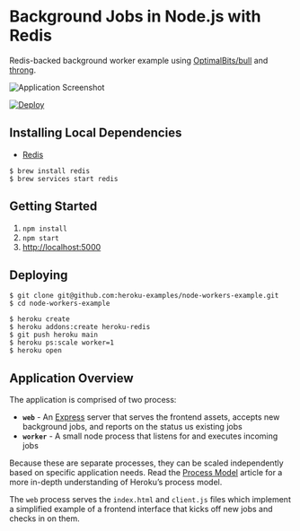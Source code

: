# Background Jobs in Node.js with Redis

Redis-backed background worker example using [OptimalBits/bull](https://github.com/OptimalBits/bull) and [throng](https://github.com/hunterloftis/throng).

![Application Screenshot](https://user-images.githubusercontent.com/175496/55593654-80d41300-56f1-11e9-9366-2eb60bbcf38c.png)

[![Deploy](https://www.herokucdn.com/deploy/button.png)](https://heroku.com/deploy?template=https://github.com/revskill10/node-workers-example)

## Installing Local Dependencies

- [Redis](https://redis.io/)

```
$ brew install redis
$ brew services start redis
```

## Getting Started

1. `npm install`
2. `npm start`
3. [http://localhost:5000](http://localhost:5000)

## Deploying

```
$ git clone git@github.com:heroku-examples/node-workers-example.git
$ cd node-workers-example

$ heroku create
$ heroku addons:create heroku-redis
$ git push heroku main
$ heroku ps:scale worker=1
$ heroku open
```

## Application Overview

The application is comprised of two process: 

- **`web`** - An [Express](https://expressjs.com/) server that serves the frontend assets, accepts new background jobs, and reports on the status us existing jobs
- **`worker`** - A small node process that listens for and executes incoming jobs

Because these are separate processes, they can be scaled independently based on specific application needs. Read the [Process Model](https://devcenter.heroku.com/articles/process-model) article for a more in-depth understanding of Heroku’s process model.

The `web` process serves the `index.html` and `client.js` files which implement a simplified example of a frontend interface that kicks off new jobs and checks in on them.
